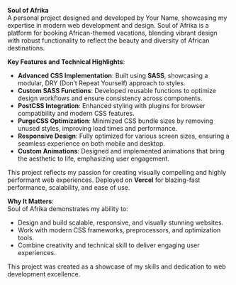 
**Soul of Afrika**  
A personal project designed and developed by Your Name, showcasing my expertise in modern web development and design. Soul of Afrika is a platform for booking African-themed vacations, blending vibrant design with robust functionality to reflect the beauty and diversity of African destinations.  

**Key Features and Technical Highlights**:  
- **Advanced CSS Implementation**: Built using **SASS**, showcasing a modular, DRY (Don’t Repeat Yourself) approach to styles.  
- **Custom SASS Functions**: Developed reusable functions to optimize design workflows and ensure consistency across components.  
- **PostCSS Integration**: Enhanced styling with plugins for browser compatibility and modern CSS features.  
- **PurgeCSS Optimization**: Minimized CSS bundle sizes by removing unused styles, improving load times and performance.  
- **Responsive Design**: Fully optimized for various screen sizes, ensuring a seamless experience on both mobile and desktop.  
- **Custom Animations**: Designed and implemented animations that bring the aesthetic to life, emphasizing user engagement.  

This project reflects my passion for creating visually compelling and highly performant web experiences. Deployed on **Vercel** for blazing-fast performance, scalability, and ease of use.  

**Why It Matters**:  
Soul of Afrika demonstrates my ability to:  
- Design and build scalable, responsive, and visually stunning websites.  
- Work with modern CSS frameworks, preprocessors, and optimization tools.  
- Combine creativity and technical skill to deliver engaging user experiences.  

This project was created as a showcase of my skills and dedication to web development excellence.  
